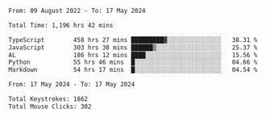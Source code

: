 
<!--START_SECTION:waka-->

```txt
From: 09 August 2022 - To: 17 May 2024

Total Time: 1,196 hrs 42 mins

TypeScript        458 hrs 27 mins █████████▓░░░░░░░░░░░░░░░   38.31 %
JavaScript        303 hrs 38 mins ██████▒░░░░░░░░░░░░░░░░░░   25.37 %
AL                186 hrs 12 mins ████░░░░░░░░░░░░░░░░░░░░░   15.56 %
Python            55 hrs 46 mins  █░░░░░░░░░░░░░░░░░░░░░░░░   04.66 %
Markdown          54 hrs 17 mins  █░░░░░░░░░░░░░░░░░░░░░░░░   04.54 %
```

<!--END_SECTION:waka-->











<!--END_SECTION:activity-->
<!--END_SECTION:activity-->
<!--END_SECTION:activity-->
<!--END_SECTION:activity-->
<!--END_SECTION:activity-->
<!--END_SECTION:activity-->
<!--START_SECTION:activity-->
<!--START_SECTION:activity-->

```txt
From: 17 May 2024 - To: 17 May 2024

Total Keystrokes: 1862
Total Mouse Clicks: 302
```

<!--END_SECTION:activity-->
<!--END_SECTION:activity-->

